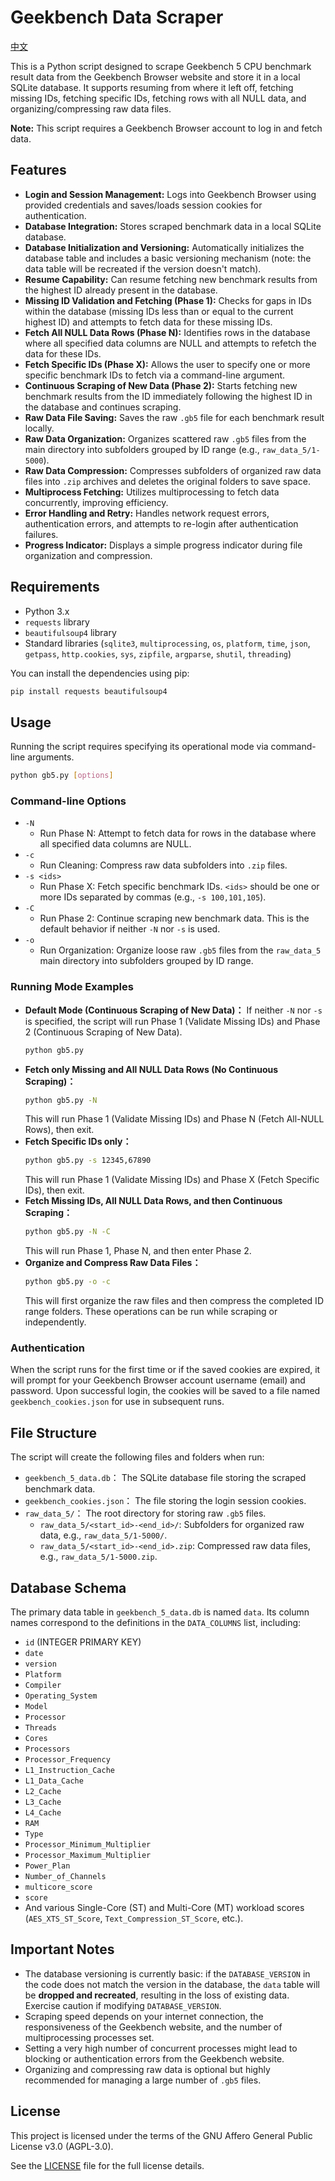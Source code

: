 # Geekbench Data Scraper

[中文](README-zh.md)

This is a Python script designed to scrape Geekbench 5 CPU benchmark result data from the Geekbench Browser website and store it in a local SQLite database. It supports resuming from where it left off, fetching missing IDs, fetching specific IDs, fetching rows with all NULL data, and organizing/compressing raw data files.

**Note:** This script requires a Geekbench Browser account to log in and fetch data.

## Features

* **Login and Session Management:** Logs into Geekbench Browser using provided credentials and saves/loads session cookies for authentication.
* **Database Integration:** Stores scraped benchmark data in a local SQLite database.
* **Database Initialization and Versioning:** Automatically initializes the database table and includes a basic versioning mechanism (note: the data table will be recreated if the version doesn't match).
* **Resume Capability:** Can resume fetching new benchmark results from the highest ID already present in the database.
* **Missing ID Validation and Fetching (Phase 1):** Checks for gaps in IDs within the database (missing IDs less than or equal to the current highest ID) and attempts to fetch data for these missing IDs.
* **Fetch All NULL Data Rows (Phase N):** Identifies rows in the database where all specified data columns are NULL and attempts to refetch the data for these IDs.
* **Fetch Specific IDs (Phase X):** Allows the user to specify one or more specific benchmark IDs to fetch via a command-line argument.
* **Continuous Scraping of New Data (Phase 2):** Starts fetching new benchmark results from the ID immediately following the highest ID in the database and continues scraping.
* **Raw Data File Saving:** Saves the raw `.gb5` file for each benchmark result locally.
* **Raw Data Organization:** Organizes scattered raw `.gb5` files from the main directory into subfolders grouped by ID range (e.g., `raw_data_5/1-5000`).
* **Raw Data Compression:** Compresses subfolders of organized raw data files into `.zip` archives and deletes the original folders to save space.
* **Multiprocess Fetching:** Utilizes multiprocessing to fetch data concurrently, improving efficiency.
* **Error Handling and Retry:** Handles network request errors, authentication errors, and attempts to re-login after authentication failures.
* **Progress Indicator:** Displays a simple progress indicator during file organization and compression.

## Requirements

* Python 3.x
* `requests` library
* `beautifulsoup4` library
* Standard libraries (`sqlite3`, `multiprocessing`, `os`, `platform`, `time`, `json`, `getpass`, `http.cookies`, `sys`, `zipfile`, `argparse`, `shutil`, `threading`)

You can install the dependencies using pip:

```bash
pip install requests beautifulsoup4
```

## Usage

Running the script requires specifying its operational mode via command-line arguments.

```bash
python gb5.py [options]
```

### Command-line Options

* `-N`
    * Run Phase N: Attempt to fetch data for rows in the database where all specified data columns are NULL.
* `-c`
    * Run Cleaning: Compress raw data subfolders into `.zip` files.
* `-s <ids>`
    * Run Phase X: Fetch specific benchmark IDs. `<ids>` should be one or more IDs separated by commas (e.g., `-s 100,101,105`).
* `-C`
    * Run Phase 2: Continue scraping new benchmark data. This is the default behavior if neither `-N` nor `-s` is used.
* `-o`
    * Run Organization: Organize loose raw `.gb5` files from the `raw_data_5` main directory into subfolders grouped by ID range.

### Running Mode Examples

* **Default Mode (Continuous Scraping of New Data)：** If neither `-N` nor `-s` is specified, the script will run Phase 1 (Validate Missing IDs) and Phase 2 (Continuous Scraping of New Data).
    ```bash
    python gb5.py
    ```
* **Fetch only Missing and All NULL Data Rows (No Continuous Scraping)：**
    ```bash
    python gb5.py -N
    ```
    This will run Phase 1 (Validate Missing IDs) and Phase N (Fetch All-NULL Rows), then exit.
* **Fetch Specific IDs only：**
    ```bash
    python gb5.py -s 12345,67890
    ```
    This will run Phase 1 (Validate Missing IDs) and Phase X (Fetch Specific IDs), then exit.
* **Fetch Missing IDs, All NULL Data Rows, and then Continuous Scraping：**
    ```bash
    python gb5.py -N -C
    ```
    This will run Phase 1, Phase N, and then enter Phase 2.
* **Organize and Compress Raw Data Files：**
    ```bash
    python gb5.py -o -c
    ```
    This will first organize the raw files and then compress the completed ID range folders. These operations can be run while scraping or independently.

### Authentication

When the script runs for the first time or if the saved cookies are expired, it will prompt for your Geekbench Browser account username (email) and password. Upon successful login, the cookies will be saved to a file named `geekbench_cookies.json` for use in subsequent runs.

## File Structure

The script will create the following files and folders when run:

* `geekbench_5_data.db`： The SQLite database file storing the scraped benchmark data.
* `geekbench_cookies.json`： The file storing the login session cookies.
* `raw_data_5/`： The root directory for storing raw `.gb5` files.
    * `raw_data_5/<start_id>-<end_id>/`: Subfolders for organized raw data, e.g., `raw_data_5/1-5000/`.
    * `raw_data_5/<start_id>-<end_id>.zip`: Compressed raw data files, e.g., `raw_data_5/1-5000.zip`.

## Database Schema

The primary data table in `geekbench_5_data.db` is named `data`. Its column names correspond to the definitions in the `DATA_COLUMNS` list, including:

* `id` (INTEGER PRIMARY KEY)
* `date`
* `version`
* `Platform`
* `Compiler`
* `Operating_System`
* `Model`
* `Processor`
* `Threads`
* `Cores`
* `Processors`
* `Processor_Frequency`
* `L1_Instruction_Cache`
* `L1_Data_Cache`
* `L2_Cache`
* `L3_Cache`
* `L4_Cache`
* `RAM`
* `Type`
* `Processor_Minimum_Multiplier`
* `Processor_Maximum_Multiplier`
* `Power_Plan`
* `Number_of_Channels`
* `multicore_score`
* `score`
* And various Single-Core (ST) and Multi-Core (MT) workload scores (`AES_XTS_ST_Score`, `Text_Compression_ST_Score`, etc.).

## Important Notes

* The database versioning is currently basic: if the `DATABASE_VERSION` in the code does not match the version in the database, the `data` table will be **dropped and recreated**, resulting in the loss of existing data. Exercise caution if modifying `DATABASE_VERSION`.
* Scraping speed depends on your internet connection, the responsiveness of the Geekbench website, and the number of multiprocessing processes set.
* Setting a very high number of concurrent processes might lead to blocking or authentication errors from the Geekbench website.
* Organizing and compressing raw data is optional but highly recommended for managing a large number of `.gb5` files.

## License

This project is licensed under the terms of the GNU Affero General Public License v3.0 (AGPL-3.0).

See the [LICENSE](LICENSE) file for the full license details.
